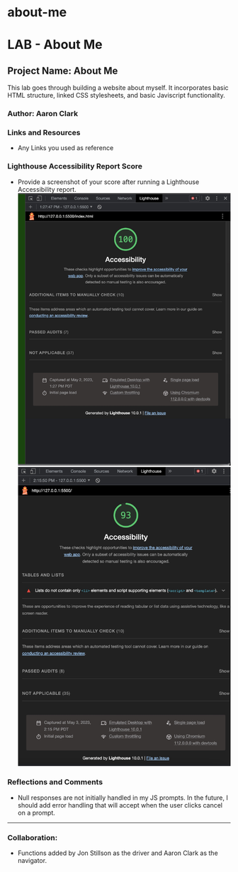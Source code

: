 # about-me

# LAB - About Me

## Project Name: About Me

This lab goes through building a website about myself.  It incorporates basic HTML structure, linked CSS stylesheets, and basic Javiscript functionality.

### Author: Aaron Clark

### Links and Resources

* Any Links you used as reference

### Lighthouse Accessibility Report Score

* Provide a screenshot of your score after running a Lighthouse Accessibility report. <br>
![First Light House Report](img/Lighthouse-Report-Lab-2.jpg) <br>
![Second Light House Report](img/Lighthouse-Lab-3.jpg)

### Reflections and Comments

- Null responses are not initially handled in my JS prompts.  In the future, I should add error handling that will accept when the user clicks cancel on a prompt.

___

### Collaboration:

- Functions added by Jon Stillson as the driver and Aaron Clark as the navigator.

